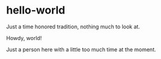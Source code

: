 # hello-world
Just a time honored tradition, nothing much to look at.

Howdy, world!

Just a person here with a little too much time at the moment.

